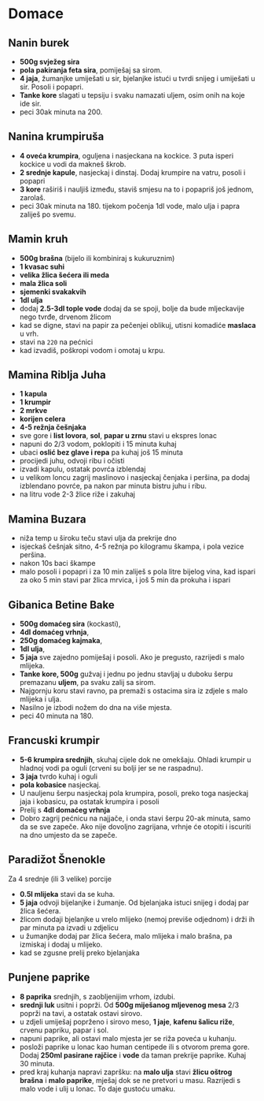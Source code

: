 # Domace

## Nanin burek

* **500g svježeg sira**
* **pola pakiranja feta sira**, pomiješaj sa sirom.
* **4 jaja**, žumanjke umiješati u sir, bjelanjke istući u tvrdi snijeg i umiješati u sir. Posoli i popapri.
* **Tanke kore** slagati u tepsiju i svaku namazati uljem, osim onih na koje ide sir.
* peci 30ak minuta na 200.

## Nanina krumpiruša

* **4 oveća krumpira**, oguljena i nasjeckana na kockice. 3 puta isperi kockice u vodi da makneš škrob.
* **2 srednje kapule**, nasjeckaj i dinstaj. Dodaj krumpire na vatru, posoli i popapri
* **3 kore** raširiš i nauljiš između, staviš smjesu na to i popapriš još jednom, zarolaš.
* peci 30ak minuta na 180. tijekom počenja 1dl vode, malo ulja i papra zaliješ po svemu.

## Mamin kruh

* **500g brašna** (bijelo ili kombiniraj s kukuruznim)
* **1 kvasac suhi**
* **velika žlica šećera ili meda**
* **mala žlica soli**
* **sjemenki svakakvih**
* **1dl ulja**
* dodaj **2.5-3dl tople vode** dodaj da se spoji, bolje da bude mljeckavije nego tvrđe, drvenom žlicom
* kad se digne, stavi na papir za pečenjei oblikuj, utisni komadiće **maslaca** u vrh.
* stavi na `220` na pećnici
* kad izvadiš, poškropi vodom i omotaj u krpu.

## Mamina Riblja Juha

* **1 kapula**
* **1 krumpir**
* **2 mrkve**
* **korijen celera**
* **4-5 režnja češnjaka**
* sve gore i **list lovora**, **sol**, **papar u zrnu** stavi u ekspres lonac
* napuni do 2/3 vodom, poklopiti i 15 minuta kuhaj
* ubaci **oslić bez glave i repa** pa kuhaj još 15 minuta
* procijedi juhu, odvoji ribu i očisti
* izvadi kapulu, ostatak povrća izblendaj
* u velikom loncu zagrij maslinovo i nasjeckaj čenjaka i peršina, pa dodaj izblendano povrće, pa nakon par minuta bistru juhu i ribu.
* na litru vode 2-3 žlice riže i zakuhaj

## Mamina Buzara

* niža temp u široku teču stavi ulja da prekrije dno
* isjeckaš češnjak sitno, 4-5 režnja po kilogramu škampa, i pola vezice peršina.
* nakon 10s baci škampe
* malo posoli i popapri i za 10 min zaliješ s pola litre bijelog vina, kad ispari za oko 5 min stavi par žlica mrvica, i još 5 min da prokuha i ispari

## Gibanica Betine Bake

* **500g domaćeg sira** (kockasti),
* **4dl domaćeg vrhnja**,
* **250g domaćeg kajmaka**,
* **1dl ulja**,
* **5 jaja** sve zajedno pomiješaj i posoli. Ako je pregusto, razrijedi s malo mlijeka.
* **Tanke kore, 500g** gužvaj i jednu po jednu stavljaj u duboku šerpu premazanu **uljem**, pa svaku zalij sa sirom.
* Najgornju koru stavi ravno, pa premaži s ostacima sira iz zdjele s malo mlijeka i ulja.
* Nasilno je izbodi nožem do dna na više mjesta.
* peci 40 minuta na 180.

## Francuski krumpir

* **5-6 krumpira srednjih**, skuhaj cijele dok ne omekšaju. Ohladi krumpir u hladnoj vodi pa oguli (crveni su bolji jer se ne raspadnu).
* **3 jaja** tvrdo kuhaj i oguli
* **pola kobasice** nasjeckaj.
* U nauljenu šerpu nasjeckaj pola krumpira, posoli, preko toga nasjeckaj jaja i kobasicu, pa ostatak krumpira i posoli
* Prelij s **4dl domaćeg vrhnja**
* Dobro zagrij pećnicu na najjače, i onda stavi šerpu 20-ak minuta, samo da se sve zapeče. Ako nije dovoljno zagrijana, vrhnje će otopiti i iscuriti na dno umjesto da se zapeče.

## Paradižot Šnenokle

Za 4 srednje (ili 3 velike) porcije
* **0.5l mlijeka** stavi da se kuha.
* **5 jaja** odvoji bijelanjke i žumanje. Od bjelanjaka istuci snijeg i dodaj par žlica šećera.
* žlicom dodaji bjelanjke u vrelo mlijeko (nemoj previše odjednom) i drži ih par minuta pa izvadi u zdjelicu
* u žumanjke dodaj par žlica šećera, malo mlijeka i malo brašna, pa izmiskaj i dodaj u mlijeko.
* kad se zgusne prelij preko bjelanjaka

## Punjene paprike

* **8 paprika** srednjih, s zaobljenijim vrhom, izdubi.
* **srednji luk** usitni i poprži. Od **500g miješanog mljevenog mesa** 2/3 poprži na tavi, a ostatak ostavi sirovo.
* u zdjeli umiješaj poprženo i sirovo meso, **1 jaje**, **kafenu šalicu riže**, crvenu papriku, papar i sol.
* napuni paprike, ali ostavi malo mjesta jer se riža poveća u kuhanju.
* posloži paprike u lonac kao human centipede ili s otvorom prema gore. Dodaj **250ml pasirane rajčice** i **vode** da taman prekrije paprike. Kuhaj 30 minuta.
* pred kraj kuhanja napravi zapršku: na **malo ulja** stavi **žlicu oštrog brašna** i **malo paprike**, mješaj dok se ne pretvori u masu. Razrijedi s malo vode i ulij u lonac. To daje gustoću umaku.
